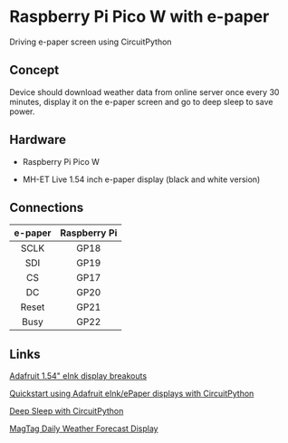 # Raspberry Pi Pico W with e-paper
Driving e-paper screen using CircuitPython

## Concept
Device should download weather data from online server once every 30 minutes, display it on the e-paper screen and go to deep sleep to save power.

## Hardware
* Raspberry Pi Pico W

* MH-ET Live 1.54 inch e-paper display (black and white version)

## Connections
| e-paper | Raspberry Pi |
| :-----: | :----------: |
| SCLK    | GP18         |
| SDI     | GP19         |
| CS      | GP17         |
| DC      | GP20         |
| Reset   | GP21         |
| Busy    | GP22         |

## Links

[Adafruit 1.54" eInk display breakouts](https://learn.adafruit.com/adafruit-1-54-eink-display-breakouts/overview)

[Quickstart using Adafruit eInk/ePaper displays with CircuitPython](https://learn.adafruit.com/quickstart-using-adafruit-eink-epaper-displays-with-circuitpython/overview)

[Deep Sleep with CircuitPython](https://learn.adafruit.com/deep-sleep-with-circuitpython)

[MagTag Daily Weather Forecast Display](https://learn.adafruit.com/magtag-weather)
